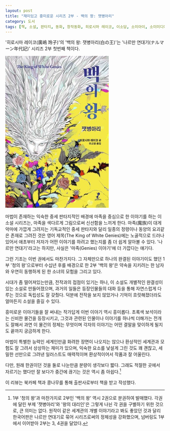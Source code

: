 ```yaml
---
layout: post
title: "재미있고 흥미로운 시리즈 2부 - 백의 왕: 잿병아리"
category: 도서
tags: [책, 소설, 판타지, 동화, 창작동화, 히로시마 레이코, 이소담, 소미아이, 소미미디어, 북카페 책과 콩나무, 서평]
---
```


'히로시마 레이코(廣嶋 玲子)'의
'백의 왕: 잿병아리(白の王)'는
'나르만 연대기(ナルマーン年代記)' 시리즈 2부 첫번째 책이다.

![표지](/images/narman-chronicles-2-shiro-no-ou-part-1-book-h480.jpg)

마법이 존재하는 익숙한 중세 판타지적인 배경에 마족을 중심으로 한 이야기를 하는 이 소설 시리즈는,
마족을 색다르게 그림으로써 신선함을 느끼게 한다.
마족(魔族)이 대게 악마에 가깝게 그려지는 기독교적인 중세 판타지와 달리
일종의 정령이나 동양의 요괴같은 존재로 그려진 것은
영어 제목(The King of White Genies)에는 노골적으로 드러나 있어서
애초부터 저자가 어떤 이야기를 하려고 했는지를 좀 더 쉽게 알아볼 수 있다.
'나르만 연대기'라고는 하지만, 사실은 '마족(Genies) 이야기'에 더 가깝다는 얘기다.

그런 기조는 이번 권에서도 마찬가지다.
그 자체만으로 하나의 완결된 이야기이도 했던 1부 '청의 왕'으로부터 수십년 후를 배경으로 한 2부 '백의 왕'은
약속을 지키려는 한 남자와 우연히 동행하게 된 한 소녀의 모험을 그리고 있다.

시대가 좀 떨어져있는만큼, 전작과의 접점이 있기는 하나, 이 소설도 개별적인 완결성이 있는 소설로 만들어졌으며,
과거의 일들은 등장인물들의 대화 등을 통해 자연스럽게 다루는 것으로 독립성도 잘 갖췄다.
덕분에 전작을 보지 않았거나 기억이 흐릿해졌더라도 얼마든지 소설을 즐길 수 있다.

흥미로운 이야기들을 잘 써내는 작가답게 이번 이야기 역시 흥미롭다.
초록색 보석이라는 신비한 물건을 등장시키고,
그것과 관련된 인물이나 이야기를 하나씩 더해가는 전개도 잘해서
과연 이 물건의 정체는 무엇이며 각자의 이야기는 어떤 결말을 맞이하게 될지도 끝까지 궁금하게 한다.

마법이 특별한 능력인 세계인만큼 화려한 장면이 나오지는 않으나
환상적인 세계관과 모험도 잘 그려서 상상하는 재미가 있으며,
익숙한 요소를 낯설게 그린 것도 꽤 괜찮고,
세밀한 선만으로 그려낸 일러스트도 매력적이며 환상적이어서 작품과 잘 어울린다.

다만, 원래 한권이던 것을 둘로 나눈만큼 분량이 생각보다 짧다.
그래도 적절한 곳에서 자르기는 했다만 잘 보다가 중간에 끊기는 것은 역시 좀 아쉽다.[^1]

[^1]: 1부 '청의 왕'과 마찬가지로 2부인 '백의 왕' 역시 2권으로 분권하여 발매했다. 각권에 달린 부제 '잿병아리'와 '왕의 대리인'은 그렇게 나뉜 각 권을 구별하기 위한 것으로, 큰 의미는 없다. 원작이 같은 세계관의 개별 이야기라고 봐도 좋았던 것과 달리 한국어판은 나르만 연대기로 묶어 시리즈로써의 정체성을 강화했으며, 넘버링도 1부에서 이어받아 2부는 3, 4권을 달았다.



<div class="im im-info">
이 리뷰는 북카페 책과 콩나무를 통해 출판사로부터 책을 받고 작성했다.
</div>
